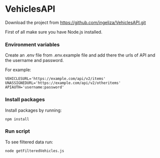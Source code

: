 # VehiclesAPI

Download the project from https://github.com/ingeliza/VehiclesAPI.git

First of all make sure you have Node.js installed.

### Environment variables
Create an .env file from .env.example file and add there the urls of API and the username and password.

For example:<br>
```
VEHICLESURL='https://example.com/api/v2/items'
UNASSIGNEDURL='https://example.com/api/v2/otheritems'
APIAUTH='username:password'
```

### Install packages
Install packages by running:
```
npm install
```

### Run script
To see filtered data run:
```
node getFilteredVehicles.js
```
